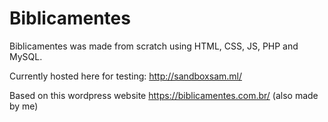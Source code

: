 # Biblicamentes
Biblicamentes was made from scratch using HTML, CSS, JS, PHP and MySQL.

Currently hosted here for testing: http://sandboxsam.ml/

Based on this wordpress website https://biblicamentes.com.br/ (also made by me)
